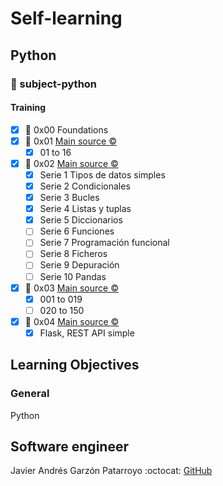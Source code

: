 # Self-learning
## Python
### :open_file_folder: subject-python

#### Training
* [x] :open_file_folder: 0x00 Foundations
* [x] :open_file_folder: 0x01 [Main source :copyright:](https://www.udemy.com/share/101sFuAEEcdF5VRno=/)
  - [x] 01 to 16
* [x] :open_file_folder: 0x02 [Main source :copyright:](http://aprendeconalf.es/python/ejercicios/)
  - [x] Serie 1 Tipos de datos simples
  - [x] Serie 2 Condicionales
  - [x] Serie 3 Bucles
  - [x] Serie 4 Listas y tuplas
  - [x] Serie 5 Diccionarios
  - [ ] Serie 6 Funciones
  - [ ] Serie 7 Programación funcional
  - [ ] Serie 8 Ficheros
  - [ ] Serie 9 Depuración
  - [ ] Serie 10 Pandas
* [x] :open_file_folder: 0x03 [Main source :copyright:](https://www.w3resource.com/python-exercises/python-basic-exercises.php)
  - [x] 001 to 019
  - [ ] 020 to 150
* [x] :open_file_folder: 0x04 [Main source :copyright:](https://www.youtube.com/watch?v=Esdj9wlBOaI)
  - [x] Flask, REST API simple

## Learning Objectives
### General
Python

## Software engineer
Javier Andrés Garzón Patarroyo
:octocat: [GitHub](https://github.com/javierandresgp/)

